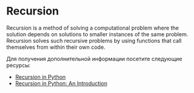 # Recursion

Recursion is a method of solving a computational problem where the solution depends on solutions to smaller instances of the same problem. Recursion solves such recursive problems by using functions that call themselves from within their own code.

Для получения дополнительной информации посетите следующие ресурсы:

- [Recursion in Python](https://www.geeksforgeeks.org/recursion/)
- [Recursion in Python: An Introduction](https://realpython.com/python-recursion/)
